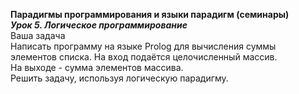 **Парадигмы программирования и языки парадигм (семинары)**  
***Урок 5. Логическое программирование***  
Ваша задача  
Написать программу на языке Prolog для вычисления суммы  
элементов списка. На вход подаётся целочисленный массив.  
На выходе - сумма элементов массива.  
Решить задачу, используя логическую парадигму.